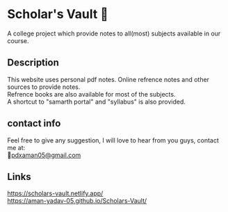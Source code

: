 # Scholar's Vault 📑

A college project which provide notes to all(most) subjects available in our course. <br>

## Description

This website uses personal pdf notes. Online refrence notes and other sources to provide notes. <br>
Refrence books are also available for most of the subjects. <br>
A shortcut to "samarth portal" and "syllabus" is also provided.
<br>

## contact info

Feel free to give any suggestion, I will love to hear from you guys, contact me at: <br>
📧<pdxaman05@gmail.com>
<br>

## Links
https://scholars-vault.netlify.app/ 
<br>
https://aman-yadav-05.github.io/Scholars-Vault/
